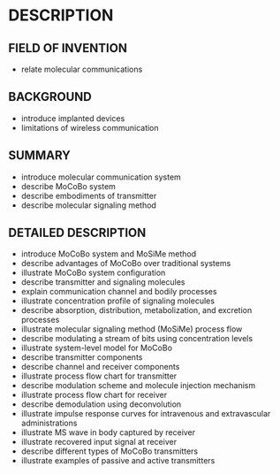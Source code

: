 # DESCRIPTION

## FIELD OF INVENTION

- relate molecular communications

## BACKGROUND

- introduce implanted devices
- limitations of wireless communication

## SUMMARY

- introduce molecular communication system
- describe MoCoBo system
- describe embodiments of transmitter
- describe molecular signaling method

## DETAILED DESCRIPTION

- introduce MoCoBo system and MoSiMe method
- describe advantages of MoCoBo over traditional systems
- illustrate MoCoBo system configuration
- describe transmitter and signaling molecules
- explain communication channel and bodily processes
- illustrate concentration profile of signaling molecules
- describe absorption, distribution, metabolization, and excretion processes
- illustrate molecular signaling method (MoSiMe) process flow
- describe modulating a stream of bits using concentration levels
- illustrate system-level model for MoCoBo
- describe transmitter components
- describe channel and receiver components
- illustrate process flow chart for transmitter
- describe modulation scheme and molecule injection mechanism
- illustrate process flow chart for receiver
- describe demodulation using deconvolution
- illustrate impulse response curves for intravenous and extravascular administrations
- illustrate MS wave in body captured by receiver
- illustrate recovered input signal at receiver
- describe different types of MoCoBo transmitters
- illustrate examples of passive and active transmitters

